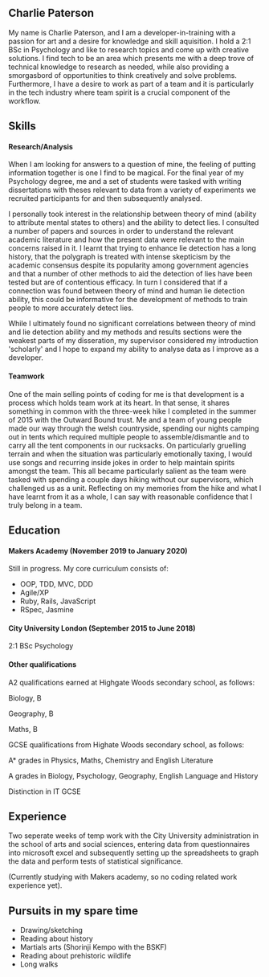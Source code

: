 ## Charlie Paterson

My name is Charlie Paterson, and I am a developer-in-training with a passion for art and a desire for knowledge and skill 
aquisition. I hold a 2:1 BSc in Psychology and like to research topics and come up with creative solutions.
I find tech to be an area which presents me with a deep trove of technical knowledge to research as needed, while also
providing a smorgasbord of opportunities to think creatively and solve problems. 
Furthermore, I have a desire to work as part of a team and it is particularly in the tech industry where team spirit is 
a crucial component of the workflow.

## Skills

#### Research/Analysis

When I am looking for answers to a question of mine, the feeling of putting information together is one I find to be magical.
For the final year of my Psychology degree, me and a set of students were tasked with writing dissertations with 
theses relevant to data from a variety of experiments we recruited participants for and then subsequently analysed.

I personally took interest in the relationship between theory of mind (ability to attribute mental states to others) and the 
ability to detect lies. I consulted a number of papers and sources in order to understand the relevant academic literature and 
how the present data were relevant to the main concerns raised in it. I learnt that trying to enhance lie detection has a long
history, that the polygraph is treated with intense skepticism by the academic consensus despite its popularity among
government agencies and that a number of other methods to aid the detection of lies have been tested but are of contentious 
efficacy. In turn I considered that if a connection was found between theory of mind and human lie detection ability, this
could be informative for the development of methods to train people to more accurately detect lies. 

While I ultimately found no significant correlations between theory of mind and lie detection ability and my methods and
results sections were the weakest parts of my disseration, my supervisor considered my introduction 'scholarly' and I hope to 
expand my ability to analyse data as I improve as a developer.

#### Teamwork

One of the main selling points of coding for me is that development is a process which holds team work at its heart. 
In that sense, it shares something in common with the three-week hike I completed in the summer of 2015 with the Outward Bound 
trust. Me and a team of young people made our way through the welsh countryside, spending our nights camping out in tents 
which required multiple people to assemble/dismantle and to carry all the tent components in our rucksacks. 
On particularly gruelling terrain and when the situation was particularly emotionally taxing, I would use songs and
recurring inside jokes in order to help maintain spirits amongst the team. This all became particularly salient as the team 
were tasked with spending a couple days hiking without our supervisors, which challenged us as a unit. Reflecting on my
memories from the hike and what I have learnt from it as a whole, I can say with reasonable confidence that I truly belong in
a team.

## Education

#### Makers Academy (November 2019 to January 2020)

Still in progress. My core curriculum consists of: 
- OOP, TDD, MVC, DDD
- Agile/XP
- Ruby, Rails, JavaScript
- RSpec, Jasmine

#### City University London (September 2015 to June 2018)

2:1 BSc Psychology 

#### Other qualifications

A2 qualifications earned at Highgate Woods secondary school, as follows: 

Biology, B

Geography, B

Maths, B

GCSE qualifications from Highate Woods secondary school, as follows:

A* grades in Physics, Maths, Chemistry and English Literature

A grades in Biology, Psychology, Geography, English Language and History

Distinction in IT GCSE

## Experience
Two seperate weeks of temp work with the City University administration in the school of arts and social sciences, entering
data from questionnaires into microsoft excel and subsequently setting up the spreadsheets to graph the data and perform tests 
of statistical significance.

(Currently studying with Makers academy, so no coding related work experience yet).

## Pursuits in my spare time

- Drawing/sketching
- Reading about history
- Martials arts (Shorinji Kempo with the BSKF)
- Reading about prehistoric wildlife
- Long walks
